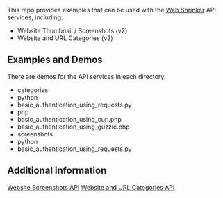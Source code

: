 This repo provides examples that can be used with the [Web Shrinker](https://www.webshrinker.com) API services, including:

* Website Thumbnail / Screenshots (v2)
* Website and URL Categories (v2)

## Examples and Demos

There are demos for the API services in each directory:

* categories
 * python
  * basic_authentication_using_requests.py
 * php
  * basic_authentication_using_curl.php
  * basic_authentication_using_guzzle.php
* screenshots
 * python
  * basic_authentication_using_requests.py

## Additional information

[Website Screenshots API](https://www.webshrinker.com/website-screenshot-api/)
[Website and URL Categories API](https://www.webshrinker.com/website-category-api/)
